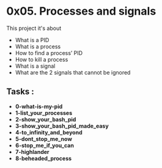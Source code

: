 # 0x05. Processes and signals

This project it's about

- What is a PID
- What is a process
- How to find a process’ PID
- How to kill a process
- What is a signal
- What are the 2 signals that cannot be ignored

## Tasks :

- **0-what-is-my-pid**
- **1-list_your_processes**
- **2-show_your_bash_pid**
- **3-show_your_bash_pid_made_easy**
- **4-to_infinity_and_beyond**
- **5-dont_stop_me_now**
- **6-stop_me_if_you_can**
- **7-highlander**
- **8-beheaded_process**
